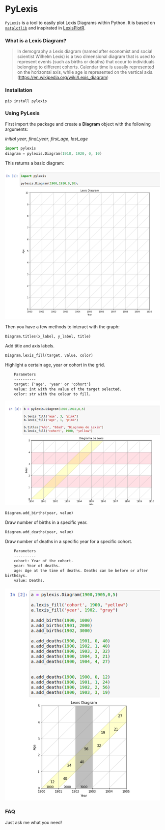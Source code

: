 # PyLexis

`PyLexis` is a tool to easily plot Lexis Diagrams within Python. It is based on [`matplotlib`](https://matplotlib.org/) and inspirated in 
[LexisPlotR](https://github.com/ottlngr/LexisPlotR).

### What is a Lexis Diagram?

> In demography a Lexis diagram (named after economist and social scientist Wilhelm Lexis) is a two dimensional diagram that is used to represent events 
(such as births or deaths) that occur to individuals belonging to different cohorts. Calendar time is usually represented on the horizontal axis, while 
age is represented on the vertical axis. (<https://en.wikipedia.org/wiki/Lexis_diagram>)

### Installation

```
pip install pylexis
```

### Using PyLexis

First import the package and create a **Diagram** object with the following arguments:

_initial year_, _final_year_, _first_age_, _last_age_

``` py
import pylexis
diagram = pylexis.Diagram(1910, 1920, 0, 10)
```

This returns a basic diagram:

![](docs/images/basic_grid.png)

Then you have a few methods to interact with the graph:

``` py
Diagram.titles(x_label, y_label, title)
```
Add title and axis labels.

``` py
Diagram.lexis_fill(target, value, color)
```
Highlight a certain age, year or cohort in the grid.

        Parameters
        ----------
        target: {'age', 'year' or 'cohort'}
        value: int with the value of the target selected.
        color: str with the colour to fill.

![](docs/images/fill_grid.png)

``` py
Diagram.add_births(year, value)
```
Draw number of births in a specific year.

``` py
Diagram.add_deaths(year, value)
```
Draw number of deaths in a specific year for a specific cohort.

        Parameters
        ----------
        cohort: Year of the cohort.
        year: Year of deaths.
        age: Age at the time of deaths. Deaths can be before or after birthdays.
        value: Deaths.

![](docs/images/deaths_grid.png)

### FAQ
Just ask me what you need!
